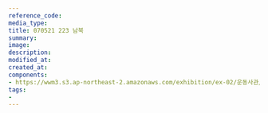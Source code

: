 ```yaml
---
reference_code:
media_type:
title: 070521 223 남북
summary:
image:
description:
modified_at:
created_at:
components:
- https://wwm3.s3.ap-northeast-2.amazonaws.com/exhibition/ex-02/운동사관/연대로희망을만들다/070521+223+남북.jpg
tags:
-
---
```

